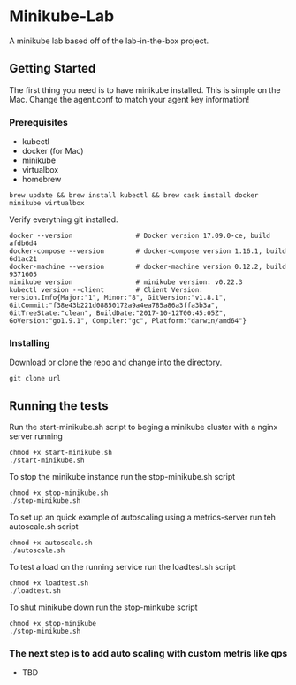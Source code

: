 # Minikube-Lab

A minikube lab based off of the lab-in-the-box project.

## Getting Started

The first thing you need is to have minikube installed.  This is simple on the Mac.  Change the agent.conf to match your agent key information!


### Prerequisites

- kubectl
- docker (for Mac)
- minikube
- virtualbox
- homebrew

```
brew update && brew install kubectl && brew cask install docker minikube virtualbox
```

Verify everything git installed.

```
docker --version                # Docker version 17.09.0-ce, build afdb6d4
docker-compose --version        # docker-compose version 1.16.1, build 6d1ac21
docker-machine --version        # docker-machine version 0.12.2, build 9371605
minikube version                # minikube version: v0.22.3
kubectl version --client        # Client Version: version.Info{Major:"1", Minor:"8", GitVersion:"v1.8.1", GitCommit:"f38e43b221d08850172a9a4ea785a86a3ffa3b3a", GitTreeState:"clean", BuildDate:"2017-10-12T00:45:05Z", GoVersion:"go1.9.1", Compiler:"gc", Platform:"darwin/amd64"}      
```

### Installing

Download or clone the repo and change into the directory.

```
git clone url
```

## Running the tests

Run the start-minikube.sh script to beging a minikube cluster with a nginx server running

```
chmod +x start-minikube.sh
./start-minikube.sh
```

To stop the minikube instance run the stop-minikube.sh script

```
chmod +x stop-minikube.sh
./stop-minikube.sh
```
To set up an quick example of autoscaling using a metrics-server run teh autoscale.sh script

```
chmod +x autoscale.sh
./autoscale.sh
```

To test a load on the running service run the loadtest.sh script

```
chmod +x loadtest.sh
./loadtest.sh
```

To shut minikube down run the stop-minkube script

```
chmod +x stop-minikube
./stop-minikube.sh
```
### The next step is to add auto scaling with custom metris like qps

- TBD

